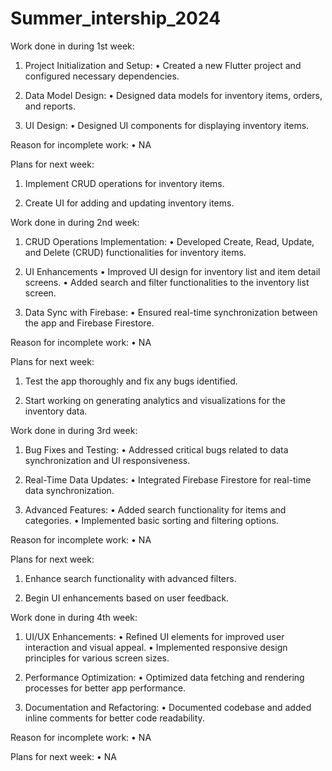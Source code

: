 # Summer_intership_2024
Work done in during 1st week:
1.	Project Initialization and Setup:
•	Created a new Flutter project and configured necessary dependencies. 

2.	Data Model Design:
•	Designed data models for inventory items, orders, and reports.

3.	UI Design:
•	Designed UI components for displaying inventory items.

Reason for incomplete work:
•	NA

Plans for next week:
1.	Implement CRUD operations for inventory items.

2.	Create UI for adding and updating inventory items.

   
 Work done in during 2nd week:
1.	CRUD Operations Implementation:
•	Developed Create, Read, Update, and Delete (CRUD) functionalities for inventory items. 

2.	UI Enhancements
•	Improved UI design for inventory list and item detail screens.
•	Added search and filter functionalities to the inventory list screen.

3.	Data Sync with Firebase:
•	Ensured real-time synchronization between the app and Firebase Firestore.

Reason for incomplete work:
•	NA

Plans for next week:
1.	Test the app thoroughly and fix any bugs identified.

2.	Start working on generating analytics and visualizations for the inventory data.


Work done in during 3rd week:
1.	Bug Fixes and Testing:
•	Addressed critical bugs related to data synchronization and UI responsiveness. 

2.	Real-Time Data Updates:
•	Integrated Firebase Firestore for real-time data synchronization.

3.	Advanced Features:
•	Added search functionality for items and categories.
•	Implemented basic sorting and filtering options.

Reason for incomplete work:
•	NA

Plans for next week:
1.	Enhance search functionality with advanced filters.

2.	Begin UI enhancements based on user feedback.

Work done in during 4th week:
1.	UI/UX Enhancements:
•	Refined UI elements for improved user interaction and visual appeal.
•	Implemented responsive design principles for various screen sizes. 

2.	Performance Optimization:
•	Optimized data fetching and rendering processes for better app performance.

3.	Documentation and Refactoring:
•	Documented codebase and added inline comments for better code readability.


Reason for incomplete work:
•	NA

Plans for next week:
•	NA



